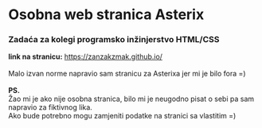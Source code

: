 # Osobna web stranica Asterix
### Zadaća za kolegi programsko inžinjerstvo HTML/CSS

**link na stranicu:**
https://zanzakzmak.github.io/
<br>
<br>
Malo izvan norme napravio sam stranicu za Asterixa jer mi je bilo fora =)<br>
<br>
**PS.**<br>
Žao mi je ako nije osobna stranica, bilo mi je neugodno pisat o sebi pa sam napravio za fiktivnog lika.<br>
Ako bude potrebno mogu zamjeniti podatke na stranici sa vlastitim =)
